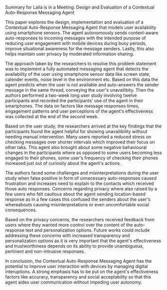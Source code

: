 Summary for Laila is in a Meeting: Design and Evaluation of a Contextual Auto-Response Messaging Agent

This paper explores the design, implementation and evaluation of a Contextual Auto-Response Messaging Agent that models user availability using smartphone sensors. The agent autonomously sends context-aware auto-responses to incoming messages with the intended purpose of reducing user engagement with mobile devices during busy periods, improve situational awareness for the message senders. Lastly, this also helps maintain user privacy by moderated information sharing.

The approach taken by the researchers to resolve this problem statement was to implement a fully automated messaging agent that detects the availability of the user using smartphone sensor data like screen state, calender events, noise level in the environment etc. Based on this data the agent predicts when the user is not available and auto-answers the sender message in the same thread, conveying the user's unavailibity. Then the authors performed a two-week long user study involving twelve participants and recorded the participants' use of the agent in their smartphones. The data on factors like message responses times, engagement patterns and user perceptions of the agent's effectiveness was collected at the end of the second week.

Based on the user study, the researchers arrived at the key findings that the participants found the agent helpful for showing unavailibility without needing manual intervention. Many users reported a reduced stress on checking messages over shorter intervals which improved their focus on other taks. This agent also brought about some negative behavioural changes in the participants where as opposed to some users becoming less engaged to their phones, some user's frequency of checking their phones increased just out of curiosity about the agent's actions. 

The authors faced some challenges and misinterpretations during the user study when false positive in form of unnecessary auto-responses caused frustration and increases need to explain to the contacts which received those auto responses. Concerns regarding privacy where also raised by a few users who felt cautious about the agent sending location-based response as in a few cases this confused the senders about the user's whereabouts causing misinterpretations or even uncomfortable social consequences. 

Based on the privacy concerns, the researchers received feedback from users where they wanted more control over the content of the auto-response text and personalization options. Future works could include addressing these concerns with increased transparency and personalization options as it is very important that the agent's effectiveness and trustworthiness depends on its ability to provide unambiguous, pertinent and non-intrusive responses.  

In conclusion, the Contextual Auto-Response Messaging Agent has the potential to improve user interaction with devices by managing digital interuptions. A strong emphasis has to be put on the agent's effectiveness factors like accuracy, transparency and social acceptability so that this agent aides user communication without impeding user autonomy.
